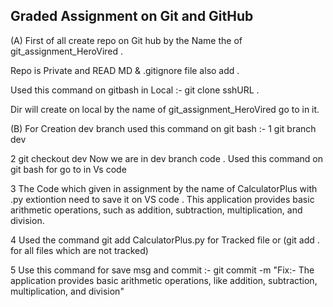 ## Graded Assignment on Git and GitHub ######################################################################################################################

(A) First of all create repo on Git hub by the Name the of git_assignment_HeroVired .

Repo is Private and READ MD & .gitignore file also add .

Used this command on gitbash in Local :- git clone sshURL .

Dir will create on local by the name of git_assignment_HeroVired go to in it.

(B) For Creation dev branch used this command on git bash :- 
1 git branch dev

2 git checkout dev
Now we are in dev branch 
code . Used this command on git bash for go to in Vs code  

3 The Code which given in assignment by the name of CalculatorPlus with .py extiontion need to save it on VS code .
This application provides basic arithmetic operations, such as addition, subtraction, multiplication, and division. 

4 Used the command git add  CalculatorPlus.py for Tracked file or (git add . for all files which are not tracked)

5 Use this command for save msg and commit :- git commit -m "Fix:- The application provides basic arithmetic operations, like  addition, subtraction, multiplication, and division"
